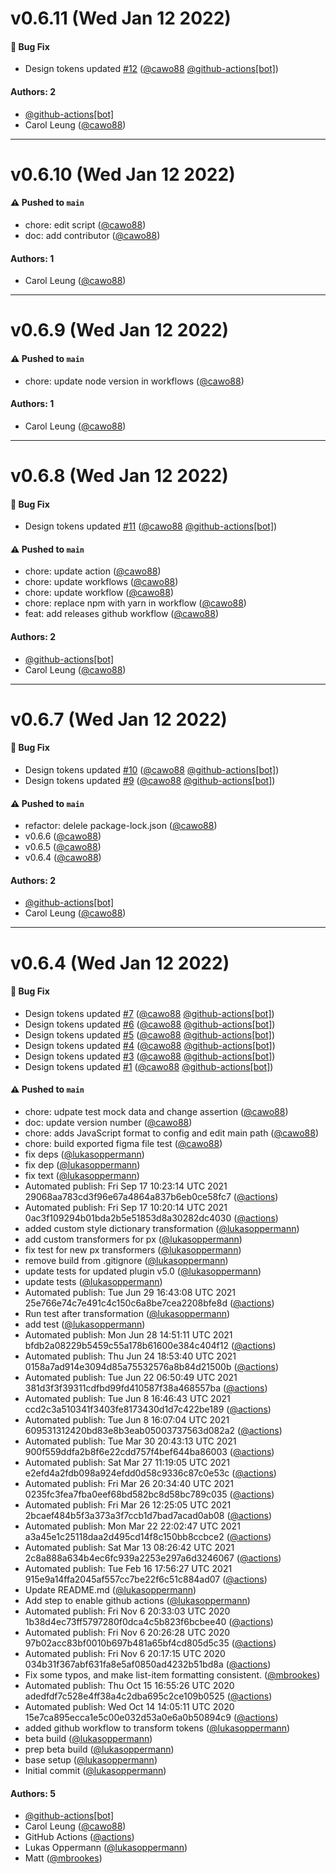 # v0.6.11 (Wed Jan 12 2022)

#### 🐛 Bug Fix

- Design tokens updated [#12](https://github.com/cawo88/design-token-transformer/pull/12) ([@cawo88](https://github.com/cawo88) [@github-actions[bot]](https://github.com/github-actions[bot]))

#### Authors: 2

- [@github-actions[bot]](https://github.com/github-actions[bot])
- Carol Leung ([@cawo88](https://github.com/cawo88))

---

# v0.6.10 (Wed Jan 12 2022)

#### ⚠️ Pushed to `main`

- chore: edit script ([@cawo88](https://github.com/cawo88))
- doc: add contributor ([@cawo88](https://github.com/cawo88))

#### Authors: 1

- Carol Leung ([@cawo88](https://github.com/cawo88))

---

# v0.6.9 (Wed Jan 12 2022)

#### ⚠️ Pushed to `main`

- chore: update node version in workflows ([@cawo88](https://github.com/cawo88))

#### Authors: 1

- Carol Leung ([@cawo88](https://github.com/cawo88))

---

# v0.6.8 (Wed Jan 12 2022)

#### 🐛 Bug Fix

- Design tokens updated [#11](https://github.com/cawo88/design-token-transformer/pull/11) ([@cawo88](https://github.com/cawo88) [@github-actions[bot]](https://github.com/github-actions[bot]))

#### ⚠️ Pushed to `main`

- chore: update action ([@cawo88](https://github.com/cawo88))
- chore: update workflows ([@cawo88](https://github.com/cawo88))
- chore: update workflow ([@cawo88](https://github.com/cawo88))
- chore: replace npm with yarn in workflow ([@cawo88](https://github.com/cawo88))
- feat: add releases github workflow ([@cawo88](https://github.com/cawo88))

#### Authors: 2

- [@github-actions[bot]](https://github.com/github-actions[bot])
- Carol Leung ([@cawo88](https://github.com/cawo88))

---

# v0.6.7 (Wed Jan 12 2022)

#### 🐛 Bug Fix

- Design tokens updated [#10](https://github.com/cawo88/design-token-transformer/pull/10) ([@cawo88](https://github.com/cawo88) [@github-actions[bot]](https://github.com/github-actions[bot]))
- Design tokens updated [#9](https://github.com/cawo88/design-token-transformer/pull/9) ([@cawo88](https://github.com/cawo88) [@github-actions[bot]](https://github.com/github-actions[bot]))

#### ⚠️ Pushed to `main`

- refactor: delele package-lock.json ([@cawo88](https://github.com/cawo88))
- v0.6.6 ([@cawo88](https://github.com/cawo88))
- v0.6.5 ([@cawo88](https://github.com/cawo88))
- v0.6.4 ([@cawo88](https://github.com/cawo88))

#### Authors: 2

- [@github-actions[bot]](https://github.com/github-actions[bot])
- Carol Leung ([@cawo88](https://github.com/cawo88))

---

# v0.6.4 (Wed Jan 12 2022)

#### 🐛 Bug Fix

- Design tokens updated [#7](https://github.com/cawo88/design-token-transformer/pull/7) ([@cawo88](https://github.com/cawo88) [@github-actions[bot]](https://github.com/github-actions[bot]))
- Design tokens updated [#6](https://github.com/cawo88/design-token-transformer/pull/6) ([@cawo88](https://github.com/cawo88) [@github-actions[bot]](https://github.com/github-actions[bot]))
- Design tokens updated [#5](https://github.com/cawo88/design-token-transformer/pull/5) ([@cawo88](https://github.com/cawo88) [@github-actions[bot]](https://github.com/github-actions[bot]))
- Design tokens updated [#4](https://github.com/cawo88/design-token-transformer/pull/4) ([@cawo88](https://github.com/cawo88) [@github-actions[bot]](https://github.com/github-actions[bot]))
- Design tokens updated [#3](https://github.com/cawo88/design-token-transformer/pull/3) ([@cawo88](https://github.com/cawo88) [@github-actions[bot]](https://github.com/github-actions[bot]))
- Design tokens updated [#1](https://github.com/cawo88/design-token-transformer/pull/1) ([@cawo88](https://github.com/cawo88) [@github-actions[bot]](https://github.com/github-actions[bot]))

#### ⚠️ Pushed to `main`

- chore: udpate test mock data and change assertion ([@cawo88](https://github.com/cawo88))
- doc: update version number ([@cawo88](https://github.com/cawo88))
- chore: adds JavaScript format to config and edit main path ([@cawo88](https://github.com/cawo88))
- chore: build exported figma file test ([@cawo88](https://github.com/cawo88))
- fix deps ([@lukasoppermann](https://github.com/lukasoppermann))
- fix dep ([@lukasoppermann](https://github.com/lukasoppermann))
- fix text ([@lukasoppermann](https://github.com/lukasoppermann))
- Automated publish: Fri Sep 17 10:23:14 UTC 2021 29068aa783cd3f96e67a4864a837b6eb0ce58fc7 ([@actions](https://github.com/actions))
- Automated publish: Fri Sep 17 10:20:14 UTC 2021 0ac3f109294b01bda2b5e51853d8a30282dc4030 ([@actions](https://github.com/actions))
- added custom style dictionary transformation ([@lukasoppermann](https://github.com/lukasoppermann))
- add custom transformers for px ([@lukasoppermann](https://github.com/lukasoppermann))
- fix test for new px transformers ([@lukasoppermann](https://github.com/lukasoppermann))
- remove build from .gitignore ([@lukasoppermann](https://github.com/lukasoppermann))
- update tests for updated plugin v5.0 ([@lukasoppermann](https://github.com/lukasoppermann))
- update tests ([@lukasoppermann](https://github.com/lukasoppermann))
- Automated publish: Tue Jun 29 16:43:08 UTC 2021 25e766e74c7e491c4c150c6a8be7cea2208bfe8d ([@actions](https://github.com/actions))
- Run test after transformation ([@lukasoppermann](https://github.com/lukasoppermann))
- add test ([@lukasoppermann](https://github.com/lukasoppermann))
- Automated publish: Mon Jun 28 14:51:11 UTC 2021 bfdb2a08229b5459c55a178b61600e384c404f12 ([@actions](https://github.com/actions))
- Automated publish: Thu Jun 24 18:53:40 UTC 2021 0158a7ad914e3094d85a75532576a8b84d21500b ([@actions](https://github.com/actions))
- Automated publish: Tue Jun 22 06:50:49 UTC 2021 381d3f3f39311cdfbd99fd410587f38a468557ba ([@actions](https://github.com/actions))
- Automated publish: Tue Jun 8 16:46:43 UTC 2021 ccd2c3a510341f3403fe8173430d1d7c422be189 ([@actions](https://github.com/actions))
- Automated publish: Tue Jun 8 16:07:04 UTC 2021 609531312420bd83e8b3eab05003737563d082a2 ([@actions](https://github.com/actions))
- Automated publish: Tue Mar 30 20:43:13 UTC 2021 900f559ddfa2b8f6e22cdd757f4bef644ba86003 ([@actions](https://github.com/actions))
- Automated publish: Sat Mar 27 11:19:05 UTC 2021 e2efd4a2fdb098a924efdd0d58c9336c87c0e53c ([@actions](https://github.com/actions))
- Automated publish: Fri Mar 26 20:34:40 UTC 2021 0235fc3fea7fba0eef68bd582bc8d58bc789c035 ([@actions](https://github.com/actions))
- Automated publish: Fri Mar 26 12:25:05 UTC 2021 2bcaef484b5f3a373a3f7ccb1d7bad7acad0ab08 ([@actions](https://github.com/actions))
- Automated publish: Mon Mar 22 22:02:47 UTC 2021 a3a45e1c25118daa2d495cd14f8c150bb8ccbce2 ([@actions](https://github.com/actions))
- Automated publish: Sat Mar 13 08:26:42 UTC 2021 2c8a888a634b4ec6fc939a2253e297a6d3246067 ([@actions](https://github.com/actions))
- Automated publish: Tue Feb 16 17:56:27 UTC 2021 915e9a14ffa2045af557cc7be22f6c51c884ad07 ([@actions](https://github.com/actions))
- Update README.md ([@lukasoppermann](https://github.com/lukasoppermann))
- Add step to enable github actions ([@lukasoppermann](https://github.com/lukasoppermann))
- Automated publish: Fri Nov 6 20:33:03 UTC 2020 1b38d4ec73ff5797280f0dca4c5b823f6bcbee40 ([@actions](https://github.com/actions))
- Automated publish: Fri Nov 6 20:26:28 UTC 2020 97b02acc83bf0010b697b481a65bf4cd805d5c35 ([@actions](https://github.com/actions))
- Automated publish: Fri Nov 6 20:17:15 UTC 2020 034b31f367abf631fa8e5af0850ad4232b51bd8a ([@actions](https://github.com/actions))
- Fix some typos, and make list-item formatting consistent. ([@mbrookes](https://github.com/mbrookes))
- Automated publish: Thu Oct 15 16:55:26 UTC 2020 adedfdf7c528e4ff38a4c2dba695c2ce109b0525 ([@actions](https://github.com/actions))
- Automated publish: Wed Oct 14 14:05:11 UTC 2020 15e7ca895ecca1e5c00e032d53a0e6a0b50894c9 ([@actions](https://github.com/actions))
- added github workflow to transform tokens ([@lukasoppermann](https://github.com/lukasoppermann))
- beta build ([@lukasoppermann](https://github.com/lukasoppermann))
- prep beta build ([@lukasoppermann](https://github.com/lukasoppermann))
- base setup ([@lukasoppermann](https://github.com/lukasoppermann))
- Initial commit ([@lukasoppermann](https://github.com/lukasoppermann))

#### Authors: 5

- [@github-actions[bot]](https://github.com/github-actions[bot])
- Carol Leung ([@cawo88](https://github.com/cawo88))
- GitHub Actions ([@actions](https://github.com/actions))
- Lukas Oppermann ([@lukasoppermann](https://github.com/lukasoppermann))
- Matt ([@mbrookes](https://github.com/mbrookes))

